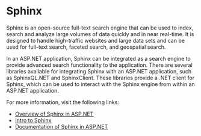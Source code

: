 # Sphinx

Sphinx is an open-source full-text search engine that can be used to index, search and analyze large volumes of data quickly and in near real-time. It is designed to handle high-traffic websites and large data sets and can be used for full-text search, faceted search, and geospatial search.

In an ASP.NET application, Sphinx can be integrated as a search engine to provide advanced search functionality to the application. There are several libraries available for integrating Sphinx with an ASP.NET application, such as SphinxQL.NET and SphinxClient. These libraries provide a .NET client for Sphinx, which can be used to interact with the Sphinx engine from within an ASP.NET application.

For more information, visit the following links:

- [Overview of Sphinx in ASP.NET](https://www.sphinxconnector.net/)
- [Intro to Sphinx](http://sphinxsearch.com/forum/view.html?id=3609)
- [Documentation of Sphinx in ASP.NET](https://www.ericholscher.com/blog/2016/jul/1/sphinx-and-rtd-for-writers/)
